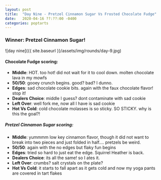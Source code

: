 ```yaml
---
layout: post
title:  "Day Nine - Pretzel Cinnamon Sugar Vs Frosted Chocolate Fudge"
date:   2020-04-16 ??:??:00 -0400
categories: poptarts
---
```


### Winner: Pretzel Cinnamon Sugar!

![day nine]({{ site.baseurl }}/assets/img/rounds/day-9.jpg)

#### Chocolate Fudge scoring:
 * **Middle**: HOT. too hot! did not wait for it to cool down. molten chocolate lava in my mowfs
 * **50/50**: gooey crunch begins. good? bad? I dunno.
 * **Edges**: sad chocolate cookie bits. again with the faux chocolate flavor! stop it!
 * **Dealers Choice**: middle I guess? dont contaminate with sad cookie
 * **Left Over**: well fork me, now all I have is sad cookie
 * **Hot Vs Cold**: cold chocolate molasses is so sticky. SO STICKY. why is this the goal?!

##### Pretzel Cinnamon Sugar scoring:
 * **Middle**: yummmm low key cinnamon flavor, though it did not want to break into two pieces and just folded in half…. pretzels be weird.
 * **50/50**: again with the no edges but flaky fun begins
 * **Edges**: tried so hard to just eat the edge. Squirrel Heather is back.
 * **Dealers Choice**: its all the same! so I ates it.
 * **Left Over**: crumbs? salt crystals on the plate?
 * **Hot Vs Cold**: it starts to fall apart as it gets cold and now my yoga pants are covered in tart flakes